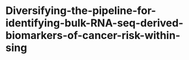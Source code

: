 # Diversifying-the-pipeline-for-identifying-bulk-RNA-seq-derived-biomarkers-of-cancer-risk-within-sing